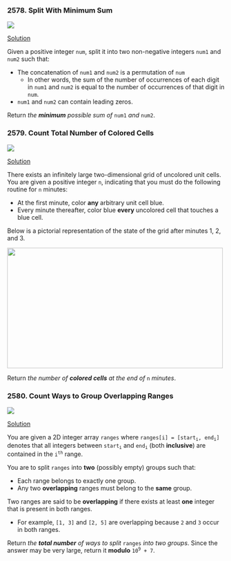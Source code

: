 
### 2578. Split With Minimum Sum
<img src="https://img.shields.io/badge/Easy-555555.svg">

[Solution](2578.%20Split%20With%20Minimum%20Sum.md) 

<div>
<p>Given a positive integer <code>num</code>, split it into two non-negative integers <code>num1</code> and <code>num2</code> such that:</p>
<ul>
	<li>The concatenation of <code>num1</code> and <code>num2</code> is a permutation of <code>num</code>
	<ul>
		<li>In other words, the sum of the number of occurrences of each digit in <code>num1</code> and <code>num2</code> is equal to the number of occurrences of that digit in <code>num</code>.</li>
	</ul>
	</li>
	<li><code>num1</code> and <code>num2</code> can contain leading zeros.</li>
</ul>
<p>Return <em>the <strong>minimum</strong> possible sum of</em> <code>num1</code> <em>and</em> <code>num2</code>.</p>
</div>

### 2579. Count Total Number of Colored Cells
<img src="https://img.shields.io/badge/Medium-FFB84C.svg">

[Solution ](2579.%20Count%20Total%20Number%20of%20Colored%20Cells.md)

<div class="question-content default-content">
              <p>There exists an infinitely large two-dimensional grid of uncolored unit cells. You are given a positive integer <code>n</code>, indicating that you must do the following routine for <code>n</code> minutes:</p>
<ul>
	<li>At the first minute, color <strong>any</strong> arbitrary unit cell blue.</li>
	<li>Every minute thereafter, color blue <strong>every</strong> uncolored cell that touches a blue cell.</li>
</ul>
<p>Below is a pictorial representation of the state of the grid after minutes 1, 2, and 3.</p>
<img alt="" src="https://assets.leetcode.com/uploads/2023/01/10/example-copy-2.png" style="width: 500px; height: 279px;">
<p>Return <em>the number of <strong>colored cells</strong> at the end of </em><code>n</code> <em>minutes</em>.</p>
</div>

### 2580. Count Ways to Group Overlapping Ranges
<img src="https://img.shields.io/badge/Medium-FFB84C.svg">

[Solution](2580.%20Count%20Ways%20to%20Group%20Overlapping%20Ranges.md)
<div>
              <p>You are given a 2D integer array <code>ranges</code> where <code>ranges[i] = [start<sub>i</sub>, end<sub>i</sub>]</code> denotes that all integers between <code>start<sub>i</sub></code> and <code>end<sub>i</sub></code> (both <strong>inclusive</strong>) are contained in the <code>i<sup>th</sup></code> range.</p>

<p>You are to split <code>ranges</code> into <strong>two</strong> (possibly empty) groups such that:</p>

<ul>
	<li>Each range belongs to exactly one group.</li>
	<li>Any two <strong>overlapping</strong> ranges must belong to the <strong>same</strong> group.</li>
</ul>

<p>Two ranges are said to be <strong>overlapping</strong>&nbsp;if there exists at least <strong>one</strong> integer that is present in both ranges.</p>

<ul>
	<li>For example, <code>[1, 3]</code> and <code>[2, 5]</code> are overlapping because <code>2</code> and <code>3</code> occur in both ranges.</li>
</ul>

<p>Return <em>the <strong>total number</strong> of ways to split</em> <code>ranges</code> <em>into two groups</em>. Since the answer may be very large, return it <strong>modulo</strong> <code>10<sup>9</sup> + 7</code>.</p>
